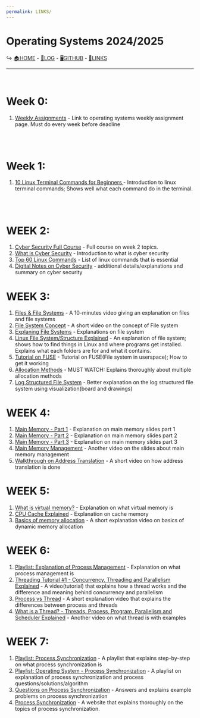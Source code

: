```yaml
---
permalink: LINKS/
---
```


# Operating Systems 2024/2025
↪ [🏠HOME](https://wuyu0107.github.io/os242/) - [📃LOG](https://wuyu0107.github.io/os242/TXT/mylog.txt) - [🖥️GITHUB](https://github.com/wuyu0107/os242) - [🔗LINKS](https://wuyu0107.github.io/os242/LINKS/)

---

<br> 

# Week 0:
1. [Weekly Assignments](https://demos.vlsm.org/#idx000) - Link to operating systems weekly assignment page. Must do every week before deadline
   
<br>
<br>
 
# Week 1: 
1. [10 Linux Terminal Commands for Beginners ](https://youtu.be/CpTfQ-q6MPU?si=8BKYeHrevXDtUzZ2) - Introduction to linux terminal commands; Shows well what each command do in the terminal.

<br>
<br>

# WEEK 2:
1. [Cyber Security Full Course](https://youtu.be/U_P23SqJaDc?si=-Oqh1ANe86NQYR_y) - Full course on week 2 topics.
2. [What is Cyber Security](https://youtu.be/inWWhr5tnEA?si=k64sDA_sVquY38xG) - Introduction to what is cyber security
3. [Top 60 Linux Commands](https://www.hostinger.com/tutorials/linux-commands) - List of linux commands that is essential
4. [Digital Notes on Cyber Security](https://mrcet.com/downloads/digital_notes/CSE/II%20Year/CS/CYBER%20SECURITY%20ESSENTIALS%20Digital%20Notes.pdf) - additional details/explanations and summary on cyber security

# WEEK 3:
1. [Files & File Systems](https://youtu.be/KN8YgJnShPM?si=s0EF5qwB0KJcrUiX) - A 10-minutes video giving an explanation on files and file systems
2. [File System Concept](https://youtu.be/mzUyMy7Ihk0?si=ZOcMAQGWq1HLGA8w) - A short video on the concept of File system
3. [Explaning File Systems](https://youtu.be/_h30HBYxtws?si=zaX2nQ-i14qot_pV) - Explanations on file system
4. [Linux File System/Structure Explained](https://youtu.be/HbgzrKJvDRw?si=Rm2mXLtx7_y5iDXJ) - An explanation of file system; shows how to find things in Linux and where programs get installed. Explains what each folders are for and what it contains.
5. [Tutorial on FUSE](https://youtu.be/LZCILvr5tUk?si=Wf7-dB_oVFi8fc6f) - Tutorial on FUSE(File system in userspace); How to get it working
6. [Allocation Methods](https://youtu.be/B1_er2nGKao?si=oKL33ZYsLcMLmpm5) - MUST WATCH: Explains thoroughly about multiple allocation methods
7. [Log Structured File System](https://youtu.be/TYqBtau0bYw?si=egzO2T0wEPBCSHH8) - Better explanation on the log structured file system using visualization(board and drawings)

# WEEK 4:
1. [Main Memory - Part 1](https://youtu.be/Jy_teuaj7Ic?si=vzoU9uV-SkBMqEzg) - Explanation on main memory slides part 1
2. [Main Memory - Part 2](https://youtu.be/8Zw4gIqqZe0?si=TMuiWehgW2vJzR4h) - Explanation on main memory slides part 2
3. [Main Memory - Part 3](https://youtu.be/gUSOVZK7PaU?si=Y4nSp38rMjB-m-tp) - Explanation on main memory slides part 3
4. [Main Memory Management](https://youtu.be/Ag4p5yCqte8?si=XdyX4VdUcbl0xFR_) - Another video on the slides about main memory management
5. [Walkthrough on Address Translation](https://youtu.be/6neHHkI0Z0o?si=yeTH7rBLlNZUFEdi) - A short video on how address translation is done

# WEEK 5:
1. [What is virtual memory?](https://youtu.be/2quKyPnUShQ?si=qe1c2NT2bHZgMPA8) - Explanation on what virtual memory is
2. [CPU Cache Explained](https://youtu.be/yi0FhRqDJfo?si=OR37KLUXEL7bO5_r) - Explanation on cache memory
3. [Basics of memory allocation](https://youtu.be/udfbq4M2Kfc?si=OOK0B2JZjrTtHe6W) - A short explanation video on basics of dynamic memory allocation

# WEEK 6:
1. [Playlist: Explanation of Process Management](https://youtube.com/playlist?list=PLBlnK6fEyqRgKl0MbI6kbI5ffNt7BF8Fn&si=5t6HU2wUNfZvigYZ) - Explanation on what process management is
2. [Threading Tutorial #1 - Concurrency, Threading and Parallelism Explained](https://youtu.be/olYdb0DdGtM?si=XhkMD91z4-XpOpFI) - A video(tutorial) that explains how a thread works and the difference and meaning behind concurrency and parallelism
3. [Process vs Thread](https://youtu.be/4rLW7zg21gI?si=5QGGf_YP17eOlk5n) - A short explanation video that explains the differences between process and threads
4. [What is a Thread? - Threads, Process, Program, Parallelism and Scheduler Explained](https://youtu.be/hN2Yrf4tqTY?si=3qlMyV29fqVXVoZG) - Another video on what thread is with examples

# WEEK 7:

1. [Playlist: Process Synchronization](https://youtube.com/playlist?list=PLBlnK6fEyqRjDf_dmCEXgl6XjVKDDj0M2&si=7cZFENFr_IpAZ4Q7) - A playlist that explains step-by-step on what process synchronization is
2. [Playlist: Operating System - Process Synchronization](https://youtube.com/playlist?list=PLskQvPDUk0sJ6RRPdkgO2qziych6vQwZ1&si=xGmxQrApW5NjWuiF) - A playlist on explanation of process synchronization and process questions/solutions/algorithm
3. [Questions on Process Synchronization](https://youtu.be/WIj06NCxkWE?si=DlrjE8blodrKCBk8) - Answers and explains example problems on process synchronization
4. [Process Synchronization](https://www.javatpoint.com/os-process-synchronization-introduction) - A website that explains thoroughly on the topics of process synchronization.
